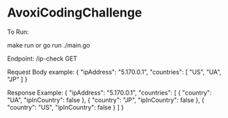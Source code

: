 # AvoxiCodingChallenge


To Run:

make run or go run ./main.go

Endpoint:
/ip-check GET

Request Body example:
{
    "ipAddress": "5.170.0.1",
    "countries": [
        "US", "UA", "JP"
    ]
}


Response Example:
{
    "ipAddress": "5.170.0.1",
    "countries": [
        {
            "country": "UA",
            "ipInCountry": false
        },
        {
            "country": "JP",
            "ipInCountry": false
        },
        {
            "country": "US",
            "ipInCountry": false
        }
    ]
}

